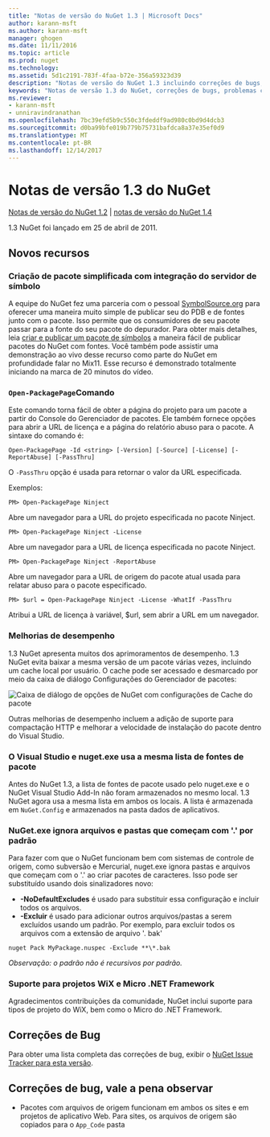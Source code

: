 ```yaml
---
title: "Notas de versão do NuGet 1.3 | Microsoft Docs"
author: karann-msft
ms.author: karann-msft
manager: ghogen
ms.date: 11/11/2016
ms.topic: article
ms.prod: nuget
ms.technology: 
ms.assetid: 5d1c2191-783f-4faa-b72e-356a59323d39
description: "Notas de versão do NuGet 1.3 incluindo correções de bugs, problemas conhecidos, recursos adicionados e DCRs."
keywords: "Notas de versão 1.3 do NuGet, correções de bugs, problemas conhecidos, adicionaram recursos, DCRs"
ms.reviewer:
- karann-msft
- unniravindranathan
ms.openlocfilehash: 7bc39efd5b9c550c3fdeddf9ad980c0bd9d4dcb3
ms.sourcegitcommit: d0ba99bfe019b779b75731bafdca8a37e35ef0d9
ms.translationtype: MT
ms.contentlocale: pt-BR
ms.lasthandoff: 12/14/2017
---
```

# <a name="nuget-13-release-notes"></a>Notas de versão 1.3 do NuGet

[Notas de versão do NuGet 1.2](../release-notes/nuget-1.2.md) | [notas de versão do NuGet 1.4](../release-notes/nuget-1.4.md)

1.3 NuGet foi lançado em 25 de abril de 2011.

## <a name="new-features"></a>Novos recursos

### <a name="streamlined-package-creation-with-symbol-server-integration"></a>Criação de pacote simplificada com integração do servidor de símbolo

A equipe do NuGet fez uma parceria com o pessoal [SymbolSource.org](http://www.symbolsource.org/) para oferecer uma maneira muito simple de publicar seu do PDB e de fontes junto com o pacote. Isso permite que os consumidores de seu pacote passar para a fonte do seu pacote do depurador. Para obter mais detalhes, leia [criar e publicar um pacote de símbolos](../create-packages/symbol-packages.md) a maneira fácil de publicar pacotes do NuGet com fontes. Você também pode assistir uma demonstração ao vivo desse recurso como parte do NuGet em profundidade falar no Mix11. Esse recurso é demonstrado totalmente iniciando na marca de 20 minutos do vídeo.

### <a name="open-packagepage-command"></a>`Open-PackagePage`Comando

Este comando torna fácil de obter a página do projeto para um pacote a partir do Console do Gerenciador de pacotes. Ele também fornece opções para abrir a URL de licença e a página do relatório abuso para o pacote.
A sintaxe do comando é:

    Open-PackagePage -Id <string> [-Version] [-Source] [-License] [-ReportAbuse] [-PassThru]

O `-PassThru` opção é usada para retornar o valor da URL especificada.

Exemplos:

    PM> Open-PackagePage Ninject

Abre um navegador para a URL do projeto especificada no pacote Ninject.

    PM> Open-PackagePage Ninject -License

Abre um navegador para a URL de licença especificada no pacote Ninject.

    PM> Open-PackagePage Ninject -ReportAbuse

Abre um navegador para a URL de origem do pacote atual usada para relatar abuso para o pacote especificado.

    PM> $url = Open-PackagePage Ninject -License -WhatIf -PassThru

Atribui a URL de licença à variável, $url, sem abrir a URL em um navegador.

### <a name="performance-improvements"></a>Melhorias de desempenho

1.3 NuGet apresenta muitos dos aprimoramentos de desempenho. 1.3 NuGet evita baixar a mesma versão de um pacote várias vezes, incluindo um cache local por usuário. O cache pode ser acessado e desmarcado por meio da caixa de diálogo Configurações do Gerenciador de pacotes:

![Caixa de diálogo de opções de NuGet com configurações de Cache do pacote](./media/nuget-options.png)

Outras melhorias de desempenho incluem a adição de suporte para compactação HTTP e melhorar a velocidade de instalação do pacote dentro do Visual Studio.

### <a name="visual-studio-and-nugetexe-uses-the-same-list-of-package-sources"></a>O Visual Studio e nuget.exe usa a mesma lista de fontes de pacote

Antes do NuGet 1.3, a lista de fontes de pacote usado pelo nuget.exe e o NuGet Visual Studio Add-In não foram armazenados no mesmo local. 1.3 NuGet agora usa a mesma lista em ambos os locais. A lista é armazenada em `NuGet.Config` e armazenados na pasta dados de aplicativos.

### <a name="nugetexe-ignores-files-and-folders-that-start-with--by-default"></a>NuGet.exe ignora arquivos e pastas que começam com '.' por padrão

Para fazer com que o NuGet funcionam bem com sistemas de controle de origem, como subversão e Mercurial, nuget.exe ignora pastas e arquivos que começam com o '.' ao criar pacotes de caracteres. Isso pode ser substituído usando dois sinalizadores novo:

* __-NoDefaultExcludes__ é usado para substituir essa configuração e incluir todos os arquivos.
* __-Excluir__ é usado para adicionar outros arquivos/pastas a serem excluídos usando um padrão. Por exemplo, para excluir todos os arquivos com a extensão de arquivo '. bak'

```
nuget Pack MyPackage.nuspec -Exclude **\*.bak
```  

_Observação: o padrão não é recursivos por padrão._

### <a name="support-for-wix-projects-and-the-net-micro-framework"></a>Suporte para projetos WiX e Micro .NET Framework

Agradecimentos contribuições da comunidade, NuGet inclui suporte para tipos de projeto do WiX, bem como o Micro do .NET Framework.

## <a name="bug-fixes"></a>Correções de Bug

Para obter uma lista completa das correções de bug, exibir o [NuGet Issue Tracker para esta versão](http://nuget.codeplex.com/workitem/list/advanced?keyword=&status=All&type=All&priority=All&release=NuGet%201.3&assignedTo=All&component=All&sortField=LastUpdatedDate&sortDirection=Descending&page=0).

## <a name="bug-fixes-worth-noting"></a>Correções de bug, vale a pena observar

* Pacotes com arquivos de origem funcionam em ambos os sites e em projetos de aplicativo Web.
Para sites, os arquivos de origem são copiados para o `App_Code` pasta
